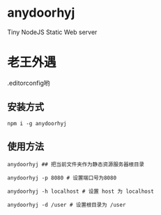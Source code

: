 # anydoorhyj
Tiny NodeJS Static Web server




# 老王外遇
.editorconfig哟



## 安装方式
```
npm i -g anydoorhyj
```

## 使用方法

```
anydoorhyj ## 把当前文件夹作为静态资源服务器根目录

anydoorhyj -p 8080 # 设置端口号为8080

anydoorhyj -h localhost # 设置 host 为 localhost

anydoorhyj -d /user # 设置根目录为 /user
```

